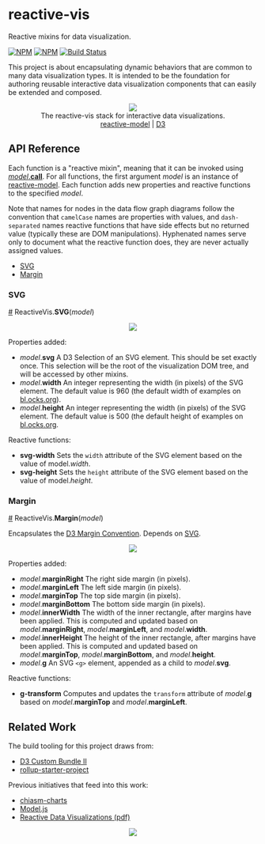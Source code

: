 # reactive-vis

Reactive mixins for data visualization.

[![NPM](https://nodei.co/npm/reactive-vis.png)](https://npmjs.org/package/reactive-vis)
[![NPM](https://nodei.co/npm-dl/reactive-vis.png?months=3)](https://npmjs.org/package/reactive-vis)
[![Build Status](https://travis-ci.org/datavis-tech/reactive-vis.svg?branch=master)](https://travis-ci.org/datavis-tech/reactive-vis)

This project is about encapsulating dynamic behaviors that are common to many data visualization types. It is intended to be the foundation for authoring reusable interactive data visualization components that can easily be extended and composed.

<p align="center">
  <img src="https://cloud.githubusercontent.com/assets/68416/15649745/73d5e1a8-2691-11e6-9a02-6a7cdb4b3b49.png">
  <br>
  The reactive-vis stack for interactive data visualizations.
  <br>
  <a href="https://github.com/datavis-tech/reactive-model">reactive-model</a> |
  <a href="https://github.com/d3/d3">D3</a>
</p>

## API Reference

Each function is a "reactive mixin", meaning that it can be invoked using <a href="https://github.com/datavis-tech/reactive-model/#call"><i>model</i>.<b>call</b></a>. For all functions, the first argument *model* is an instance of [reactive-model](https://github.com/datavis-tech/reactive-model). Each function adds new properties and reactive functions to the specified *model*.

Note that names for nodes in the data flow graph diagrams follow the convention that `camelCase` names are properties with values, and `dash-separated` names reactive functions that have side effects but no returned value (typically these are DOM manipulations). Hyphenated names serve only to document what the reactive function does, they are never actually assigned values.

 * [SVG](#svg)
 * [Margin](#margin)

### SVG

<a name="svg" href="#svg">#</a> ReactiveVis.<b>SVG</b>(<i>model</i>)

<p align="center">
  <img src="https://cloud.githubusercontent.com/assets/68416/15651271/28c7088a-269c-11e6-99e8-209a735d7314.png">
</p>

Properties added:

 * *model*.**svg** A D3 Selection of an SVG element. This should be set exactly once. This selection will be the root of the visualization DOM tree, and will be accessed by other mixins.
 * *model*.**width** An integer representing the width (in pixels) of the SVG element. The default value is 960 (the default width of examples on [bl.ocks.org](http://bl.ocks.org/)).
 * *model*.**height** An integer representing the width (in pixels) of the SVG element. The default value is 500 (the default height of examples on [bl.ocks.org](http://bl.ocks.org/).

Reactive functions:

 * **svg-width** Sets the `width` attribute of the SVG element based on the value of model.*width*.
 * **svg-height** Sets the `height` attribute of the SVG element based on the value of model.*height*.

### Margin

<a name="margin" href="#margin">#</a> ReactiveVis.<b>Margin</b>(<i>model</i>)

Encapsulates the [D3 Margin Convention](https://bl.ocks.org/mbostock/3019563). Depends on [SVG](#svg).

<p align="center">
  <img src="https://cloud.githubusercontent.com/assets/68416/15652243/74641c0a-26a2-11e6-83ba-05ad6f18f84e.png">
</p>

Properties added:

 * *model*.**marginRight** The right side margin (in pixels).
 * *model*.**marginLeft** The left side margin (in pixels).
 * *model*.**marginTop** The top side margin (in pixels).
 * *model*.**marginBottom** The bottom side margin (in pixels).
 * *model*.**innerWidth** The width of the inner rectangle, after margins have been applied. This is computed and updated based on *model*.**marginRight**, *model*.**marginLeft**, and *model*.**width**.
 * *model*.**innerHeight** The height of the inner rectangle, after margins have been applied. This is computed and updated based on *model*.**marginTop**, *model*.**marginBottom**, and *model*.**height**.
 * *model*.**g** An SVG `<g>` element, appended as a child to *model*.**svg**.

Reactive functions:

 * **g-transform** Computes and updates the `transform` attribute of *model*.**g** based on *model*.**marginTop** and *model*.**marginLeft**.

## Related Work

The build tooling for this project draws from:

 * [D3 Custom Bundle II](http://bl.ocks.org/mbostock/97557a39b4bfc8229786c8bccb54074d)
 * [rollup-starter-project](https://github.com/rollup/rollup-starter-project)

Previous initiatives that feed into this work:

 * [chiasm-charts](https://github.com/chiasm-project/chiasm-charts)
 * [Model.js](https://github.com/curran/model)
 * [Reactive Data Visualizations (pdf)](https://github.com/curran/portfolio/raw/gh-pages/2015/reactiveVisualizationsPaper.pdf)
 
<p align="center">
  <a href="https://datavis.tech/">
    <img src="https://cloud.githubusercontent.com/assets/68416/15298394/a7a0a66a-1bbc-11e6-9636-367bed9165fc.png">
  </a>
</p>
